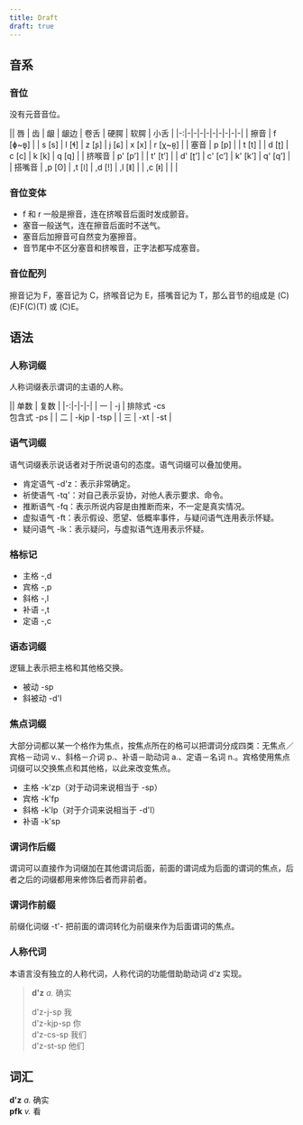 ```yaml
---
title: Draft
draft: true
---
```


## 音系

### 音位

没有元音音位。

|| 唇 | 齿 | 龈 | 龈边 | 卷舌 | 硬腭 | 软腭 | 小舌 |
|-:|-|-|-|-|-|-|-|-|-|
| 擦音 | f [ɸ~ʙ̥] | [ ]() | s [s] | l [ɬ] | z [ʂ] | j [ɕ] | x [x] | r [χ~ʀ̥] |
| 塞音 | p [p] | [ ]() | t [t] | [ ]() | d [ʈ] | c [c] | k [k] | q [q] |
| 挤喉音 | p' [pʼ] | [ ]() | t' [tʼ] | [ ]() | d' [ʈʼ] | c' [cʼ] | k' [kʼ] | q' [qʼ] |
| 搭嘴音 | ,p [ʘ] | ,t [ǀ] | ,d [ǃ] | ,l [ǁ] | [ ]() | ,c [ǂ] | [ ]() | [ ]() |

### 音位变体

- f 和 r 一般是擦音，连在挤喉音后面时发成颤音。
- 塞音一般送气，连在擦音后面时不送气。
- 塞音后加擦音可自然变为塞擦音。
- 音节尾中不区分塞音和挤喉音，正字法都写成塞音。

### 音位配列

擦音记为 F，塞音记为 C，挤喉音记为 E，搭嘴音记为 T，那么音节的组成是 (C)(E)F(C)(T) 或 (C)E。

## 语法

### 人称词缀

人称词缀表示谓词的主语的人称。

|| 单数 | 复数 |
|-:|-|-|-|
| 一 | -j | 排除式 -cs<br>包含式 -ps |
| 二 | -kjp | -tsp |
| 三 | -xt | -st |

### 语气词缀

语气词缀表示说话者对于所说语句的态度。语气词缀可以叠加使用。

- 肯定语气 -d'z：表示非常确定。
- 祈使语气 -tq'：对自己表示妥协，对他人表示要求、命令。
- 推断语气 -fq：表示所说内容是由推断而来，不一定是真实情况。
- 虚拟语气 -ft：表示假设、愿望、低概率事件，与疑问语气连用表示怀疑。
- 疑问语气 -lk：表示疑问，与虚拟语气连用表示怀疑。

### 格标记

- 主格 -,d
- 宾格 -,p
- 斜格 -,l
- 补语 -,t
- 定语 -,c

### 语态词缀

逻辑上表示把主格和其他格交换。

- 被动 -sp
- 斜被动 -d'l

### 焦点词缀

大部分词都以某一个格作为焦点，按焦点所在的格可以把谓词分成四类：无焦点／宾格－动词 v.、斜格－介词 p.、补语－助动词 a.、定语－名词 n.。宾格使用焦点词缀可以交换焦点和其他格，以此来改变焦点。

- 主格 -k'zp（对于动词来说相当于 -sp）
- 宾格 -k'fp
- 斜格 -k'lp（对于介词来说相当于 -d'l）
- 补语 -k'sp

### 谓词作后缀

谓词可以直接作为词缀加在其他谓词后面，前面的谓词成为后面的谓词的焦点，后者之后的词缀都用来修饰后者而非前者。

### 谓词作前缀

前缀化词缀 -t'- 把前面的谓词转化为前缀来作为后面谓词的焦点。

### 人称代词

本语言没有独立的人称代词，人称代词的功能借助助动词 d'z 实现。

> **d'z** *a.* 确实
>
> d'z-j-sp 我\
> d'z-kjp-sp 你\
> d'z-cs-sp 我们\
> d'z-st-sp 他们

## 词汇

**d'z** *a.* 确实\
**pfk** *v.* 看
